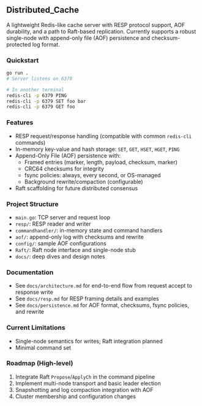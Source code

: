 ## Distributed_Cache

A lightweight Redis-like cache server with RESP protocol support, AOF durability, and a path to Raft-based replication. Currently supports a robust single-node with append-only file (AOF) persistence and checksum-protected log format.

### Quickstart

```bash
go run .
# Server listens on 6379

# In another terminal
redis-cli -p 6379 PING
redis-cli -p 6379 SET foo bar
redis-cli -p 6379 GET foo
```

### Features
- RESP request/response handling (compatible with common `redis-cli` commands)
- In-memory key-value and hash storage: `SET`, `GET`, `HSET`, `HGET`, `PING`
- Append-Only File (AOF) persistence with:
  - Framed entries (marker, length, payload, checksum, marker)
  - CRC64 checksums for integrity
  - fsync policies: always, every second, or OS-managed
  - Background rewrite/compaction (configurable)
- Raft scaffolding for future distributed consensus

### Project Structure
- `main.go`: TCP server and request loop
- `resp/`: RESP reader and writer
- `commandhandler/`: in-memory state and command handlers
- `aof/`: append-only log with checksums and rewrite
- `config/`: sample AOF configurations
- `Raft/`: Raft node interface and single-node stub
- `docs/`: deep dives and design notes

### Documentation
- See `docs/architecture.md` for end-to-end flow from request accept to response write
- See `docs/resp.md` for RESP framing details and examples
- See `docs/persistence.md` for AOF format, checksums, fsync policies, and rewrite

### Current Limitations
- Single-node semantics for writes; Raft integration planned
- Minimal command set

### Roadmap (High-level)
1) Integrate Raft `Propose`/`ApplyCh` in the command pipeline
2) Implement multi-node transport and basic leader election
3) Snapshotting and log compaction integration with AOF
4) Cluster membership and configuration changes


